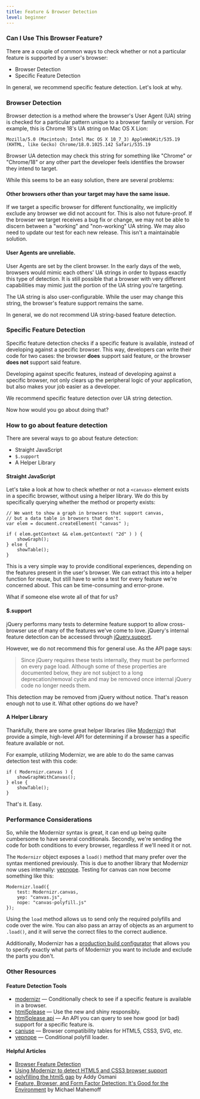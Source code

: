 ```yaml
---
title: Feature & Browser Detection
level: beginner
---
```


### Can I Use This Browser Feature?

There are a couple of common ways to check whether or not a particular feature is supported by a user's browser:

* Browser Detection
* Specific Feature Detection

In general, we recommend specific feature detection. Let's look at why.

### Browser Detection

Browser detection is a method where the browser's User Agent (UA) string is checked for a particular pattern unique to a browser family or version. For example, this is Chrome 18's UA string on Mac OS X Lion:

```
Mozilla/5.0 (Macintosh; Intel Mac OS X 10_7_3) AppleWebKit/535.19 (KHTML, like Gecko) Chrome/18.0.1025.142 Safari/535.19
```

Browser UA detection may check this string for something like "Chrome" or "Chrome/18" or any other part the developer feels identifies the browser they intend to target.

While this seems to be an easy solution, there are several problems:

#### Other browsers other than your target may have the same issue.

If we target a specific browser for different functionality, we implicitly exclude any browser we did not account for. This is also not future-proof. If the browser we target receives a bug fix or change, we may not be able to discern between a "working" and "non-working" UA string. We may also need to update our test for each new release. This isn't a maintainable solution.

#### User Agents are unreliable.

User Agents are set by the client browser. In the early days of the web, browsers would mimic each others' UA strings in order to bypass exactly this type of detection. It is still possible that a browser with very different capabilities may mimic just the portion of the UA string you're targeting.

The UA string is also user-configurable. While the user may change this string, the browser's feature support remains the same.

In general, we do not recommend UA string-based feature detection.

### Specific Feature Detection

Specific feature detection checks if a specific feature is available, instead of developing against a specific browser. This way, developers can write their code for two cases: the browser **does** support said feature, or the browser **does not** support said feature.

Developing against specific features, instead of developing against a specific browser, not only clears up the peripheral logic of your application, but also makes your job easier as a developer.

We recommend specific feature detection over UA string detection.

Now how would you go about doing that?

### How to go about feature detection

There are several ways to go about feature detection:

* Straight JavaScript
* `$.support`
* A Helper Library

#### Straight JavaScript

Let's take a look at how to check whether or not a `<canvas>` element exists in a specific browser, without using a helper library. We do this by specifically querying whether the method or property exists:

```
// We want to show a graph in browsers that support canvas,
// but a data table in browsers that don't.
var elem = document.createElement( "canvas" );

if ( elem.getContext && elem.getContext( "2d" ) ) {
	showGraph();
} else {
	showTable();
}
```

This is a very simple way to provide conditional experiences, depending on the features present in the user's browser. We can extract this into a helper function for reuse, but still have to write a test for every feature we're concerned about. This can be time-consuming and error-prone.

What if someone else wrote all of that for us?

#### $.support

jQuery performs many tests to determine feature support to allow cross-browser use of many of the features we've come to love. jQuery's internal feature detection can be accessed through [jQuery.support](http://api.jquery.com/jQuery.support/).

However, we do not recommend this for general use. As the API page says:

> Since jQuery requires these tests internally, they must be performed on every page load. Although some of these properties are documented below, they are not subject to a long deprecation/removal cycle and may be removed once internal jQuery code no longer needs them.

This detection may be removed from jQuery without notice. That's reason enough not to use it. What other options do we have?

#### A Helper Library

Thankfully, there are some great helper libraries (like [Modernizr](http://modernizr.com)) that provide a simple, high-level API for determining if a browser has a specific feature available or not.

For example, utilizing Modernizr, we are able to do the same canvas detection test with this code:

```
if ( Modernizr.canvas ) {
	showGraphWithCanvas();
} else {
	showTable();
}
```

That's it. Easy.

### Performance Considerations

So, while the Modernizr syntax is great, it can end up being quite cumbersome to have several conditionals. Secondly, we're sending the code for both conditions to every browser, regardless if we'll need it or not.

The `Modernizr` object exposes a `load()` method that many prefer over the syntax mentioned previously. This is due to another library that Modernizr now uses internally: [yepnope](http://yepnopejs.com/). Testing for canvas can now become something like this:

```
Modernizr.load({
	test: Modernizr.canvas,
	yep: "canvas.js",
	nope: "canvas-polyfill.js"
});
```

Using the `load` method allows us to send only the required polyfills and code over the wire. You can also pass an array of objects as an argument to `.load()`, and it will serve the correct files to the correct audience.

Additionally, Modernizr has a [production build configurator](http://modernizr.com/download/) that allows you to specify exactly what parts of Modernizr you want to include and exclude the parts you don't.

### Other Resources

#### Feature Detection Tools

- [modernizr](http://modernizr.com/) — Conditionally check to see if a specific feature is available in a browser.
- [html5please](http://html5please.com/) — Use the new and shiny responsibly.
- [html5please api](http://api.html5please.com/) — An API you can query to see how good (or bad) support for a specific feature is.
- [caniuse](http://caniuse.com/) — Browser compatibility tables for HTML5, CSS3, SVG, etc.
- [yepnope](http://yepnopejs.com/) — Conditional polyfill loader.

#### Helpful Articles

- [Browser Feature Detection](https://developer.mozilla.org/en-US/docs/Browser_Feature_Detection)
- [Using Modernizr to detect HTML5 and CSS3 browser support](http://www.adobe.com/devnet/dreamweaver/articles/using-modernizr.html)
- [polyfilling the html5 gap](http://addyosmani.com/polyfillthehtml5gaps/slides/#1) by Addy Osmani
- [Feature, Browser, and Form Factor Detection: It's Good for the Environment](http://www.html5rocks.com/en/tutorials/detection/index.html) by Michael Mahemoff
